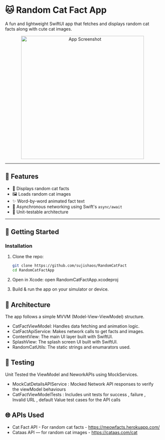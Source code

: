 # 🐱 Random Cat Fact App

A fun and lightweight SwiftUI app that fetches and displays random cat facts along with cute cat images. 

<p align="center">
  <img src="https://github.com/user-attachments/assets/3c5078ba-8db8-4ac3-a94b-f7081d7f0bc1" alt="App Screenshot" width="400"/>
</p>

---

## 📱 Features

- 🐾 Displays random cat facts
- 🖼️ Loads random cat images
- ✨ Word-by-word animated fact text
- 📶 Asynchronous networking using Swift's `async/await`
- 🧪 Unit-testable architecture

---

## 🚀 Getting Started

### Installation

1. Clone the repo: 

   ```bash
   git clone https://github.com/sujishaos/RandomCatFact
   cd RandomCatFactApp
   
2. Open in Xcode:
  open RandomCatFactApp.xcodeproj

4. Build & run the app on your simulator or device.

## 🧠 Architecture

The app follows a simple MVVM (Model-View-ViewModel) structure.

- CatFactViewModel: Handles data fetching and animation logic.
- CatFactApiService: Makes network calls to get facts and images.
- ContentView: The main UI layer built with SwiftUI.
- SplashView: The splash screen UI built with SwiftUI.
- RandomCatUtils: The static strings and enumarators used. 

## 🧪 Testing

Unit Tested the ViewModel and NeworkAPIs using MockServices.
- MockCatDetailsAPIService :  Mocked Network API responses to verify the viewModel behaviours
- CatFactViewModelTests : Includes unit tests for success , failure , Invalid URL , default Value test cases for the API calls

## 🌐 APIs Used

- Cat Fact API - For random cat facts -  https://meowfacts.herokuapp.com/
- Cataas API — for random cat images - https://cataas.com/cat

  

  

